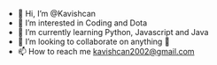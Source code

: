 - 👋 Hi, I’m @Kavishcan
- 👀 I’m interested in Coding and Dota 
- 🌱 I’m currently learning Python, Javascript and Java
- 💞️ I’m looking to collaborate on anything 👀
- 📫 How to reach me kavishcan2002@gmail.com

<!---
Kavishcan/Kavishcan is a ✨ special ✨ repository because its `README.md` (this file) appears on your GitHub profile.
You can click the Preview link to take a look at your changes.
--->
